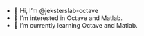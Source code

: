 - 👋 Hi, I’m @jeksterslab-octave
- 👀 I’m interested in Octave and Matlab.
- 🌱 I’m currently learning Octave and Matlab.

<!---
jeksterslab-octave/jeksterslab-octave is a ✨ special ✨ repository because its `README.md` (this file) appears on your GitHub profile.
You can click the Preview link to take a look at your changes.
--->
